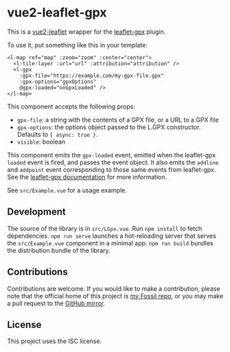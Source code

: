 # vue2-leaflet-gpx

This is a [vue2-leaflet](https://github.com/KoRiGaN/Vue2Leaflet) wrapper for the [leaflet-gpx](https://github.com/mpetazzoni/leaflet-gpx) plugin.

To use it, put something like this in your template:

```
<l-map ref="map" :zoom="zoom" :center="center">
  <l-tile-layer :url="url" :attribution="attribution" />
  <l-gpx
    :gpx-file="https://example.com/my-gpx-file.gpx"
    :gpx-options="gpxOptions"
    @gpx-loaded="onGpxLoaded" />
</l-map>
```

This component accepts the following props:

* `gpx-file`: a string with the contents of a GPX file, or a URL to a GPX file
* `gpx-options`: the options object passed to the L.GPX constructor. Defaults to `{ async: true }`.
* `visible`: boolean

This component emits the `gpx-loaded` event, emitted when the leaflet-gpx `loaded` event is fired, and passes the event object. It also emits the `addline` and `addpoint` event corresponding to those same events from leaflet-gpx. See the [leaflet-gpx documentation](https://github.com/mpetazzoni/leaflet-gpx/blob/master/README.md) for
more information.

See `src/Example.vue` for a usage example.

## Development

The source of the library is in `src/LGpx.vue`. Run `npm install` to fetch dependencies. `npm run serve` launches a hot-reloading server that serves the `src/Example.vue` component in a minimal app. `npm run build` bundles the distribution bundle of the library.

## Contributions

Contributions are welcome. If you would like to make a contribution, please note that the official home of this project is [my Fossil repo](https://trevorcook.dev/repos/vue2-leaflet-gpx/home), or you may make a pull request to the [GitHub mirror](https://github.com/tdcook/vue2-leaflet-gpx).

## License

This project uses the ISC license.
